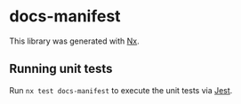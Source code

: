 # docs-manifest

This library was generated with [Nx](https://nx.dev).

## Running unit tests

Run `nx test docs-manifest` to execute the unit tests via [Jest](https://jestjs.io).
